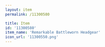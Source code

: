 ```yaml
---
layout: item
permalink: /11300580

title: Item
id: '11300580'
item_name: 'Remarkable Battleworn Headgear'
icon_url: '11300550.png'
---
```

